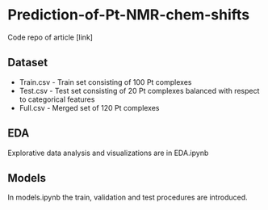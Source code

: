 # Prediction-of-Pt-NMR-chem-shifts
Code repo of article [link]
## Dataset
- Train.csv - Train set consisting of 100 Pt complexes
- Test.csv - Test set consisting of 20 Pt complexes balanced with respect to categorical features
- Full.csv - Merged set of 120 Pt complexes
## EDA
Explorative data analysis and visualizations are in EDA.ipynb
## Models
In models.ipynb the train, validation and test procedures are introduced.


